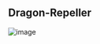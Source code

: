 ## Dragon-Repeller
![image](https://github.com/user-attachments/assets/97335143-93de-4885-b5a8-3a18bf265869)

